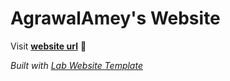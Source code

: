 
# AgrawalAmey's Website

Visit **[website url](#)** 🚀

_Built with [Lab Website Template](https://greene-lab.gitbook.io/lab-website-template-docs)_

